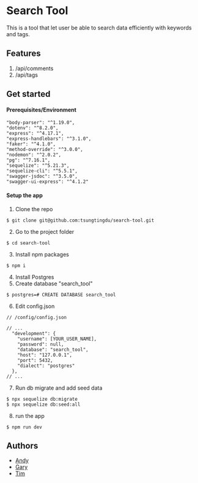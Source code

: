 # Search Tool
This is a tool that let user be able to search data efficiently with keywords and tags.

## Features
1. /api/comments
2. /api/tags

## Get started
#### Prerequisites/Environment
    "body-parser": "^1.19.0",
    "dotenv": "^8.2.0",
    "express": "^4.17.1",
    "express-handlebars": "^3.1.0",
    "faker": "^4.1.0",
    "method-override": "^3.0.0",
    "nodemon": "^2.0.2",
    "pg": "^7.16.1",
    "sequelize": "^5.21.3",
    "sequelize-cli": "^5.5.1",
    "swagger-jsdoc": "^3.5.0",
    "swagger-ui-express": "^4.1.2"

#### Setup the app
1. Clone the repo
```
$ git clone git@github.com:tsungtingdu/search-tool.git
```
2. Go to the project folder
```
$ cd search-tool 
```
3. Install npm packages
```
$ npm i 
```
4. Install Postgres
5. Create database "search_tool"
```
$ postgres=# CREATE DATABASE search_tool
```
6. Edit config.json
```
// /config/config.json

// ...
  "development": {
    "username": [YOUR_USER_NAME],
    "password": null,
    "database": "search_tool",
    "host": "127.0.0.1",
    "port": 5432,
    "dialect": "postgres"
  },
// ...
```
7. Run db migrate and add seed data
```
$ npx sequelize db:migrate
$ npx sequelize db:seed:all
```
8. run the app
```
$ npm run dev
```

## Authors
* [Andy](https://github.com/andy922200)
* [Gary]()
* [Tim](https://github.com/tsungtingdu)

